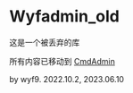 # Wyfadmin_old
这是一个被丢弃的库

所有内容已移动到 [CmdAdmin](https://github.com/wyf01239/CmdAdmin)

by wyf9. 2022.10.2, 2023.06.10
